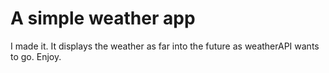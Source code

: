 # A simple weather app
I made it. It displays the weather as far into the future as weatherAPI wants to go. Enjoy.